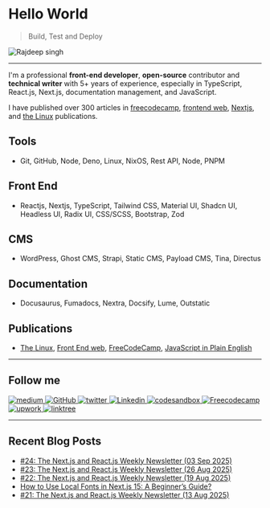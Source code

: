# Hello World
> Build, Test and Deploy

![Rajdeep singh](https://capsule-render.vercel.app/api?type=soft&color=auto&height=424&section=header&text=Build%2C%20Test%20and%20Deploy&fontSize=70&animation=fadeIn&desc=@officialrajdeepsingh)

---

I'm a professional **front-end developer**, **open-source** contributor and **technical writer** with 5+ years of experience, especially in TypeScript, React.js, Next.js, documentation management, and JavaScript.

I have published over 300 articles in [freecodecamp](https://www.freecodecamp.org/news/author/officialrajdeepsingh), [frontend web](https://medium.com/frontendweb), [Nextjs](https://medium.com/nextjs), and [the Linux](https://medium.com/thelinux) publications.

## Tools

- Git, GitHub, Node, Deno, Linux, NixOS, Rest API, Node, PNPM

## Front End

- Reactjs, Nextjs, TypeScript, Tailwind CSS, Material UI, Shadcn UI, Headless UI, Radix UI, CSS/SCSS, Bootstrap, Zod

## CMS

- WordPress, Ghost CMS, Strapi, Static CMS, Payload CMS, Tina, Directus

## Documentation

- Docusaurus, Fumadocs, Nextra, Docsify, Lume, Outstatic

## Publications

- [The Linux](https://medium.com/thelinux), [Front End web](https://medium.com/frontendweb), [FreeCodeCamp](https://www.freecodecamp.org/news/author/officialrajdeepsingh/), [JavaScript in Plain English](https://javascript.plainenglish.io/)

---

## Follow me

<div id="badges">
  <a target="_blank" href="https://medium.com/@officialrajdeepsingh">
    <img  height={60} width={120} title="Medium" alt="medium" src="https://img.shields.io/badge/Medium-12100E?style=for-the-badge&logo=medium&logoColor=white" alt="LinkedIn Badge"/>
  </a> 
  <a target="_blank" href="https://github.com/officialrajdeepsingh">
    <img  height={60} width={120} title="GitHub" alt="GitHub"  src="https://img.shields.io/badge/github-%23121011.svg?style=for-the-badge&logo=github&logoColor=white"/>
  </a>
  <a target="_blank" href="https://twitter.com/Official_R_deep">
    <img  height={60} width={120} title="Twitter" alt="twitter"  src="https://img.shields.io/badge/Twitter-%231DA1F2.svg?style=for-the-badge&logo=Twitter&logoColor=white"/>
  </a>
  <a target="_blank" href="https://www.linkedin.com/in/officalrajdeepsingh/">
    <img  height={60} width={120} title="Linkedin" alt="Linkedin"  src="https://img.shields.io/badge/linkedin-%230077B5.svg?style=for-the-badge&logo=linkedin&logoColor=white"/>
  </a>
  <a target="_blank" href="https://codesandbox.io/u/officialrajdeepsingh">
    <img  height={60} width={120} title="codesandbox" alt="codesandbox"  src="https://img.shields.io/badge/Codesandbox-040404?style=for-the-badge&logo=codesandbox&logoColor=DBDBDB"/>
  </a>
   <a target="_blank" href="https://www.freecodecamp.org/news/author/officialrajdeepsingh">
    <img  height={60} width={120} title="Freecodecamp" alt="Freecodecamp"  src="https://img.shields.io/badge/Freecodecamp-%23123.svg?&style=for-the-badge&logo=freecodecamp&logoColor=green"/>
  </a>
   <a target="_blank" href="https://www.upwork.com/freelancers/~01a4e8ba7a41795229">
    <img  height={60} width={120} title="upwork" alt="upwork"  src="https://img.shields.io/badge/UpWork-6FDA44?style=for-the-badge&logo=Upwork&logoColor=white"/>
  </a>
   <a target="_blank" href="https://linktr.ee/officialrajdeepsingh">
    <img  height={60} width={120} title="linktree" alt="linktree"  src="https://img.shields.io/badge/linktree-1de9b6?style=for-the-badge&logo=linktree&logoColor=white"/>
  </a>
</div>

---

## Recent Blog Posts

<!-- BLOG-POST-LIST:START -->
- [#24: The Next.js and React.js Weekly Newsletter &lpar;03 Sep 2025&rpar;](https://medium.com/nextjs/24-the-next-js-and-react-js-weekly-newsletter-03-sep-2025-e29927c3bea8?source=rss-87a39efc43fa------2)
- [#23: The Next.js and React.js Weekly Newsletter &lpar;26 Aug 2025&rpar;](https://medium.com/nextjs/23-the-next-js-and-react-js-weekly-newsletter-26-aug-2025-f66b4c353f24?source=rss-87a39efc43fa------2)
- [#22: The Next.js and React.js Weekly Newsletter &lpar;19 Aug 2025&rpar;](https://medium.com/nextjs/22-the-next-js-and-react-js-weekly-newsletter-19-aug-2025-cd201787e94d?source=rss-87a39efc43fa------2)
- [How to Use Local Fonts in Next.js 15: A Beginner’s Guide?](https://medium.com/frontendweb/how-to-use-local-fonts-in-next-js-15-a-beginners-guide-b787c34511af?source=rss-87a39efc43fa------2)
- [#21: The Next.js and React.js Weekly Newsletter &lpar;13 Aug 2025&rpar;](https://medium.com/nextjs/21-the-next-js-and-react-js-weekly-newsletter-13-aug-2025-1d9aff740ef9?source=rss-87a39efc43fa------2)
<!-- BLOG-POST-LIST:END -->
